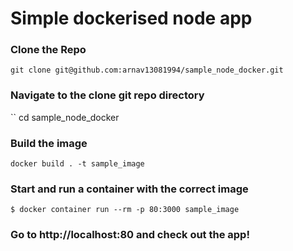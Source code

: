 # Simple dockerised node app 

### Clone the Repo
``
git clone git@github.com:arnav13081994/sample_node_docker.git
``

### Navigate to the clone git repo directory
``
cd sample_node_docker

### Build the image

``
 docker build . -t sample_image
``

### Start and run a container with the correct image

``
$ docker container run --rm -p 80:3000 sample_image
``


### Go to http://localhost:80 and check out the app!
